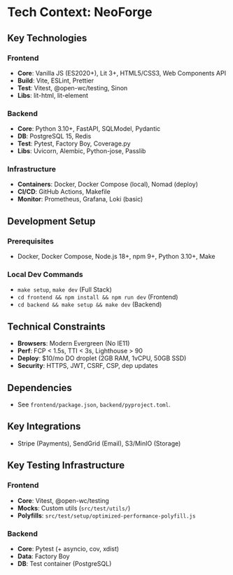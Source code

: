 # Tech Context: NeoForge

## Key Technologies

### Frontend
- **Core**: Vanilla JS (ES2020+), Lit 3+, HTML5/CSS3, Web Components API
- **Build**: Vite, ESLint, Prettier
- **Test**: Vitest, @open-wc/testing, Sinon
- **Libs**: lit-html, lit-element

### Backend
- **Core**: Python 3.10+, FastAPI, SQLModel, Pydantic
- **DB**: PostgreSQL 15, Redis
- **Test**: Pytest, Factory Boy, Coverage.py
- **Libs**: Uvicorn, Alembic, Python-jose, Passlib

### Infrastructure
- **Containers**: Docker, Docker Compose (local), Nomad (deploy)
- **CI/CD**: GitHub Actions, Makefile
- **Monitor**: Prometheus, Grafana, Loki (basic)

## Development Setup

### Prerequisites
- Docker, Docker Compose, Node.js 18+, npm 9+, Python 3.10+, Make

### Local Dev Commands
- `make setup`, `make dev` (Full Stack)
- `cd frontend && npm install && npm run dev` (Frontend)
- `cd backend && make setup && make dev` (Backend)

## Technical Constraints
- **Browsers**: Modern Evergreen (No IE11)
- **Perf**: FCP < 1.5s, TTI < 3s, Lighthouse > 90
- **Deploy**: $10/mo DO droplet (2GB RAM, 1vCPU, 50GB SSD)
- **Security**: HTTPS, JWT, CSRF, CSP, dep updates

## Dependencies
- See `frontend/package.json`, `backend/pyproject.toml`.

## Key Integrations
- Stripe (Payments), SendGrid (Email), S3/MinIO (Storage)

## Key Testing Infrastructure

### Frontend
- **Core**: Vitest, @open-wc/testing
- **Mocks**: Custom utils (`src/test/utils/`)
- **Polyfills**: `src/test/setup/optimized-performance-polyfill.js`

### Backend
- **Core**: Pytest (+ asyncio, cov, xdist)
- **Data**: Factory Boy
- **DB**: Test container (PostgreSQL) 
